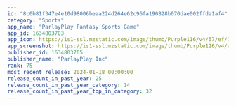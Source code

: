 ```yaml
---
id: "8c0b81f347e4e10d98006beaa224d264e62c96fa190828b070dae002ffda1af4"
category: "Sports"
app_name: "ParlayPlay Fantasy Sports Game"
app_id: 1634803703
app_icon: https://is1-ssl.mzstatic.com/image/thumb/Purple116/v4/57/ef/77/57ef7761-7adc-fa6b-7621-98e704a5f40d/AppIcon-0-0-1x_U007emarketing-0-10-0-85-220.png/1024x1024bb.png
app_screenshot: https://is1-ssl.mzstatic.com/image/thumb/Purple126/v4/aa/b4/1c/aab41c50-2037-bd5e-9717-5ed29f48d5a5/4ab9e556-19d4-46ee-a1da-14625a31411d_1.jpg/1284x2778bb.png
publisher_id: 1634803705
publisher_name: "ParlayPlay Inc"
rank: 75
most_recent_release: 2024-01-18 00:00:00
release_count_in_past_year: 25
release_count_in_past_year_category: 14
release_count_in_past_year_top_in_category: 32
---
```

